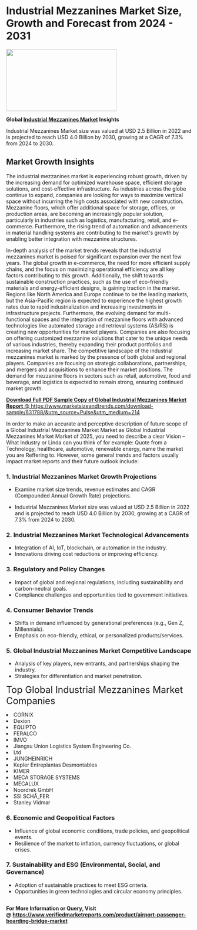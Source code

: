 <H1>Industrial Mezzanines Market Size, Growth and Forecast from 2024 - 2031</H1><img class="aligncenter size-medium wp-image-584254" src="https://thirdeyenews.in/wp-content/uploads/2024/09/Global-Market-Research-300x168.jpeg" alt="" width="300" height="168" /><p><strong>Global&nbsp;<a href="https://www.marketsizeandtrends.com/download-sample/631788/&amp;utm_source=Pulse&amp;utm_medium=214">Industrial Mezzanines Market</a> Insights</strong></p><p>Industrial Mezzanines Market size was valued at USD 2.5 Billion in 2022 and is projected to reach USD 4.0 Billion by 2030, growing at a CAGR of 7.3% from 2024 to 2030.</p><p><h2>Market Growth Insights</h2> <p>The industrial mezzanines market is experiencing robust growth, driven by the increasing demand for optimized warehouse space, efficient storage solutions, and cost-effective infrastructure. As industries across the globe continue to expand, companies are looking for ways to maximize vertical space without incurring the high costs associated with new construction. Mezzanine floors, which offer additional space for storage, offices, or production areas, are becoming an increasingly popular solution, particularly in industries such as logistics, manufacturing, retail, and e-commerce. Furthermore, the rising trend of automation and advancements in material handling systems are contributing to the market's growth by enabling better integration with mezzanine structures.</p> <p><a href="#"></a></p> <p>In-depth analysis of the market trends reveals that the industrial mezzanines market is poised for significant expansion over the next few years. The global growth in e-commerce, the need for more efficient supply chains, and the focus on maximizing operational efficiency are all key factors contributing to this growth. Additionally, the shift towards sustainable construction practices, such as the use of eco-friendly materials and energy-efficient designs, is gaining traction in the market. Regions like North America and Europe continue to be the leading markets, but the Asia-Pacific region is expected to experience the highest growth rates due to rapid industrialization and increasing investments in infrastructure projects. Furthermore, the evolving demand for multi-functional spaces and the integration of mezzanine floors with advanced technologies like automated storage and retrieval systems (AS/RS) is creating new opportunities for market players. Companies are also focusing on offering customized mezzanine solutions that cater to the unique needs of various industries, thereby expanding their product portfolios and increasing market share. The competitive landscape of the industrial mezzanines market is marked by the presence of both global and regional players. Companies are focusing on strategic collaborations, partnerships, and mergers and acquisitions to enhance their market positions. The demand for mezzanine floors in sectors such as retail, automotive, food and beverage, and logistics is expected to remain strong, ensuring continued market growth.</p> <p><a href="#"></p><p><span class=""><strong>Download Full PDF Sample Copy of Global Industrial Mezzanines Market Report</strong> @ <a href="https://www.marketsizeandtrends.com/download-sample/631788/&amp;utm_source=Pulse&amp;utm_medium=214" target="_blank">https://www.marketsizeandtrends.com/download-sample/631788/&amp;utm_source=Pulse&amp;utm_medium=214</a></span></p><p>In order to make an accurate and perceptive description of future scope of a Global&nbsp;Industrial Mezzanines Market Market as Global&nbsp;Industrial Mezzanines Market Market of 2025, you need to describe a clear Vision &ndash; What Industry or Linda can you think of for example: Quote from a Technology, healthcare, automotive, renewable energy, name the market you are Reffering to. However, some general trends and factors usually impact market reports and their future outlook include:</p><h3>1.&nbsp;<strong>Industrial Mezzanines Market Growth Projections</strong></h3><ul><li>Examine market size trends, revenue estimates and CAGR (Compounded Annual Growth Rate) projections.</li><li><p>Industrial Mezzanines Market size was valued at USD 2.5 Billion in 2022 and is projected to reach USD 4.0 Billion by 2030, growing at a CAGR of 7.3% from 2024 to 2030.</p></li></ul><h3>2.&nbsp;<strong>Industrial Mezzanines Market Technological Advancements</strong></h3><ul><li>Integration of AI, IoT, blockchain, or automation in the industry.</li><li>Innovations driving cost reductions or improving efficiency.</li></ul><h3>3.&nbsp;<strong>Regulatory and Policy Changes</strong></h3><ul><li>Impact of global and regional regulations, including sustainability and carbon-neutral goals.</li><li>Compliance challenges and opportunities tied to government initiatives.</li></ul><h3>4.&nbsp;<strong>Consumer Behavior Trends</strong></h3><ul><li>Shifts in demand influenced by generational preferences (e.g., Gen Z, Millennials).</li><li>Emphasis on eco-friendly, ethical, or personalized products/services.</li></ul><h3>5.&nbsp;<strong>Global Industrial Mezzanines Market Competitive Landscape</strong></h3><ul><li>Analysis of key players, new entrants, and partnerships shaping the industry.</li><li>Strategies for differentiation and market penetration.</li></ul><p data-pm-slice="1 1 []"><span style="color: inherit; font-family: inherit; font-size: 25px;">Top Global Industrial Mezzanines Market Companies</span></p><div class="" data-test-id=""><p><li>CORNIX</li><li> Dexion</li><li> EQUIPTO</li><li> FERALCO</li><li> IMVO</li><li> Jiangsu Union Logistics System Engineering Co.</li><li>Ltd</li><li> JUNGHEINRICH</li><li> Kepler Entreplantas Desmontables</li><li> KIMER</li><li> MECA STORAGE SYSTEMS</li><li> MECALUX</li><li> Noordrek GmbH</li><li> SSI SCHÃ„FER</li><li> Stanley Vidmar</li></p></div><h3>6.&nbsp;<strong>Economic and Geopolitical Factors</strong></h3><ul><li>Influence of global economic conditions, trade policies, and geopolitical events.</li><li>Resilience of the market to inflation, currency fluctuations, or global crises.</li></ul><h3>7.&nbsp;<strong>Sustainability and ESG (Environmental, Social, and Governance)</strong></h3><ul><li>Adoption of sustainable practices to meet ESG criteria.</li><li>Opportunities in green technologies and circular economy principles.</li></ul><h2><strong style="font-size: 14px;">For More Information or Query, Visit @&nbsp;</strong><a style="background-color: #ffffff; font-size: 14px;" href="https://www.marketsizeandtrends.com/report/industrial-mezzanines-market/" target="_blank">https://www.verifiedmarketreports.com/product/airport-passenger-boarding-bridge-market</a></h2>
